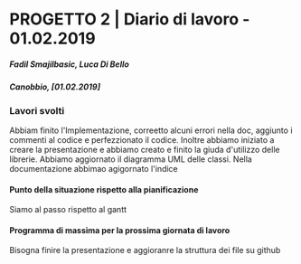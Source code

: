 # PROGETTO 2 | Diario di lavoro - 01.02.2019
##### Fadil Smajilbasic, Luca Di Bello
##### Canobbio, [01.02.2019]

### Lavori svolti

Abbiam finito l'Implementazione, correetto alcuni errori nella doc, aggiunto i commenti al codice e perfezzionato il codice. Inoltre abbiamo iniziato a creare la presentazione e abbiamo creato e finito la giuda d'utilizzo delle librerie. Abbiamo aggiornato il diagramma UML delle classi.
Nella documentazione abbimao agigornato l'indice
<!-- #### Problemi riscontrati e soluzioni adottate -->


#### Punto della situazione rispetto alla pianificazione
Siamo al passo rispetto al gantt

#### Programma di massima per la prossima giornata di lavoro
Bisogna finire la presentazione e aggioranre la struttura dei file su github